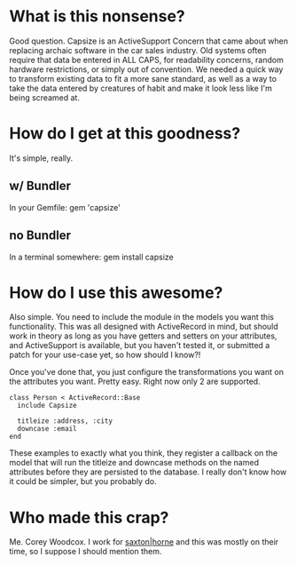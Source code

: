 What is this nonsense?
======================

Good question. Capsize is an ActiveSupport Concern that came about when replacing archaic software in the car sales industry. Old systems 
often require that data be entered in ALL CAPS, for readability concerns, random hardware restrictions, or simply out of convention. We needed
a quick way to transform existing data to fit a more sane standard, as well as a way to take the data entered by creatures of habit and make
it look less like I'm being screamed at.

How do I get at this goodness?
==============================

It's simple, really.

w/ Bundler
----------

In your Gemfile: 
    gem 'capsize'

no Bundler
----------

In a terminal somewhere:
    gem install capsize

How do I use this awesome?
==========================

Also simple. You need to include the module in the models you want this functionality. This was all designed with ActiveRecord in mind, but
should work in theory as long as you have getters and setters on your attributes, and ActiveSupport is available, but you haven't tested it,
or submitted a patch for your use-case yet, so how should I know?!

Once you've done that, you just configure the transformations you want on the attributes you want. Pretty easy. Right now only 2 are supported.

    class Person < ActiveRecord::Base
      include Capsize
      
      titleize :address, :city
      downcase :email
    end

These examples to exactly what you think, they register a callback on the model that will run the titleize and downcase methods on the named
attributes before they are persisted to the database. I really don't know how it could be simpler, but you probably do.

Who made this crap?
===================

Me. Corey Woodcox. I work for [saxton|horne](http://saxtonhorne.com) and this was mostly on their time, so I suppose I should mention them.
